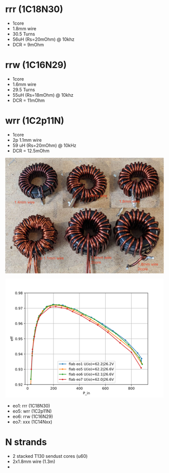 # rrr (1C18N30)
* 1core
* 1.8mm wire
* 30.5 Turns
* 56uH (Rs=20mOhm) @ 10khz
* DCR = 9mOhm

# rrw (1C16N29)
* 1core
* 1.6mm wire
* 29.5 Turns
* 55uH (Rs=18mOhm) @ 10khz
* DCR = 11mOhm

# wrr (1C2p11N)
* 1core
* 2p 1.1mm wire
* 59 uH (Rs=20mOhm) @ 10kHz
* DCR = 12.5mOhm



![picture of coils](../assets/coils.jpg)


![eff curves](../assets/power-test-1/eo/coils.svg)
* eo1: rrr (1C18N30)
* eo5: wrr (1C2p11N) 
* eo6: rrw (1C16N29)
* eo7: xxx (1C14Nxx)



# N strands

* 2 stacked T130 sendust cores (u60)
* 2x1.8mm wire (1.3m)
* 